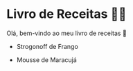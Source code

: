 # Livro de Receitas :man_cook:



Olá, bem-vindo ao meu livro de receitas :wave:

- Strogonoff de Frango

- Mousse de Maracujá

  